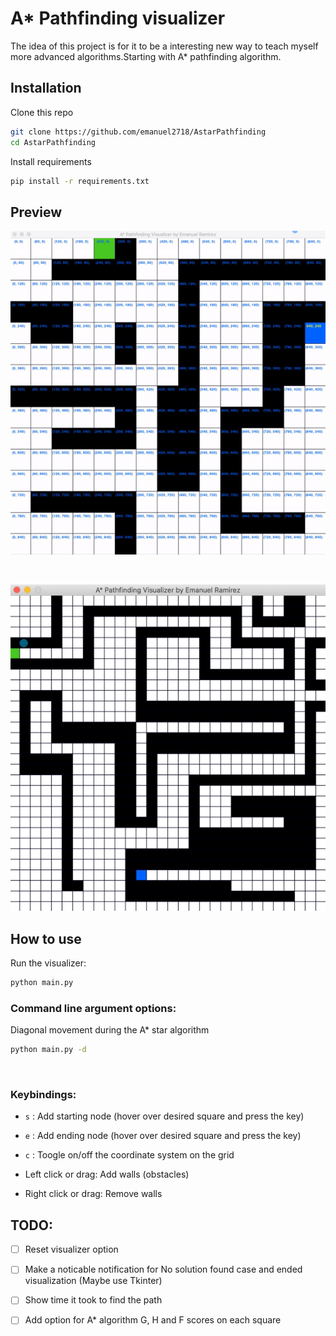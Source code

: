 # A* Pathfinding visualizer
The idea of this project is for it to be a interesting new way to teach myself more advanced algorithms.Starting with A* pathfinding algorithm.


## Installation

Clone this repo

```bash
git clone https://github.com/emanuel2718/AstarPathfinding
cd AstarPathfinding
```

Install requirements

```bash
pip install -r requirements.txt
```

## Preview

![Coordinate update](videos/coordinateUpdate.gif)

&nbsp;
&nbsp;

![Random case1](videos/case1.gif)



## How to use
Run the visualizer:
```bash
python main.py
```
### Command line argument options:

Diagonal movement during the A* star algorithm
```bash
python main.py -d
```

&nbsp;
### Keybindings:

- `s` : Add starting node (hover over desired square and press the key)

- `e` : Add ending node (hover over desired square and press the key)

- `c` : Toogle on/off the coordinate system on the grid

- Left click or drag: Add walls (obstacles)
- Right click or drag: Remove walls

## TODO:

- [ ] Reset visualizer option
- [ ] Make a noticable notification for No solution found case and ended visualization (Maybe use Tkinter)
- [ ] Show time it took to find the path
- [ ] Add option for A* algorithm G, H and F scores on each square



